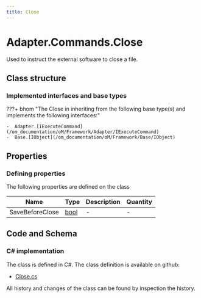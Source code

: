 ```yaml
---
title: Close
---
```


# Adapter.Commands.Close

Used to instruct the external software to close a file.

## Class structure

### Implemented interfaces and base types

???+ bhom "The Close in inheriting from the following base type(s) and implements the following interfaces:"

    -  Adapter.[IExecuteCommand](/om_documentation/oM/Framework/Adapter/IExecuteCommand)
    -  Base.[IObject](/om_documentation/oM/Framework/Base/IObject)


## Properties



### Defining properties

The following properties are defined on the class

| Name             | Type             | Description      | Quantity         |
|------------------|------------------|------------------|------------------|
| SaveBeforeClose | [bool](https://learn.microsoft.com/en-us/dotnet/api/System.Boolean?view=netstandard-2.0) | - | - |


## Code and Schema

### C# implementation

The class is defined in C#. The class definition is available on github:

- [Close.cs](https://github.com/BHoM/BHoM_Adapter/blob/develop/Adapter_oM/ExecuteCommands/Close.cs)

All history and changes of the class can be found by inspection the history.
